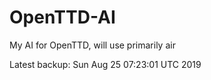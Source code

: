 # OpenTTD-AI
My AI for OpenTTD, will use primarily air

Latest backup: Sun Aug 25 07:23:01 UTC 2019

